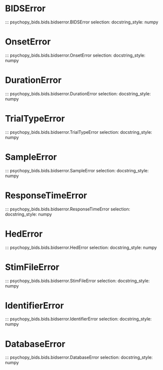 # BIDSError

::: psychopy_bids.bids.bidserror.BIDSError
    selection:
      docstring_style: numpy

# OnsetError

::: psychopy_bids.bids.bidserror.OnsetError
    selection:
      docstring_style: numpy

# DurationError

::: psychopy_bids.bids.bidserror.DurationError
    selection:
      docstring_style: numpy

# TrialTypeError

::: psychopy_bids.bids.bidserror.TrialTypeError
    selection:
      docstring_style: numpy

# SampleError

::: psychopy_bids.bids.bidserror.SampleError
    selection:
      docstring_style: numpy

# ResponseTimeError

::: psychopy_bids.bids.bidserror.ResponseTimeError
    selection:
      docstring_style: numpy

# HedError

::: psychopy_bids.bids.bidserror.HedError
    selection:
      docstring_style: numpy

# StimFileError

::: psychopy_bids.bids.bidserror.StimFileError
    selection:
      docstring_style: numpy

# IdentifierError

::: psychopy_bids.bids.bidserror.IdentifierError
    selection:
      docstring_style: numpy

# DatabaseError

::: psychopy_bids.bids.bidserror.DatabaseError
    selection:
      docstring_style: numpy